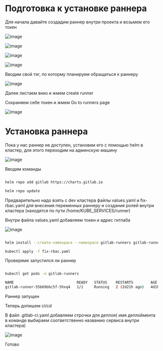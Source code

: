 # Подготовка к установке раннера

Для начала давайте создадим раннер внутри проекта и возьмем его токен


![image](https://github.com/KirillNichiporov/dev-cluster-leto-install/assets/110092772/8d14421b-b90d-4edd-8143-94d107ab4cdf)

![image](https://github.com/KirillNichiporov/dev-cluster-leto-install/assets/110092772/432c879c-97be-4dc2-baaa-976456fa0057)

![image](https://github.com/KirillNichiporov/dev-cluster-leto-install/assets/110092772/5b8c15ab-963b-4768-8d5a-652d3e54f96c)

![image](https://github.com/KirillNichiporov/dev-cluster-leto-install/assets/110092772/ac03be6f-5a0e-4e90-a09a-7e033c7bbd0f)

Вводим свой тэг, по которму планируем обращаться к раннеру

![image](https://github.com/KirillNichiporov/dev-cluster-leto-install/assets/110092772/61b6d242-0845-49ba-b70f-7e3415b9452f)

Далее листаем вниз и жмем create runner

Сохраняем себе токен и жмем Go to runners page

![image](https://github.com/KirillNichiporov/dev-cluster-leto-install/assets/110092772/9fd999e9-244d-4d16-815d-a4ec27ab7a88)

# Установка раннера

Пока у нас раннер не доступен, установим его с помощью helm  в кластер, для этого переходим на админскую машину

![image](https://github.com/KirillNichiporov/dev-cluster-leto-install/assets/110092772/9a959a0d-ff6f-41cc-af83-268485a2b07b)

Вводим команды

```bash

helm repo add gitlab https://charts.gitlab.io

helm repo update

```

Предварительно надо взять с dev кластера файлы values.yaml и fix-rbac.yaml для внесения переменных раннеру и создания ролей внутри кластера (находятся по пути /home/KUBE_SERVICES/runner)

Внутри файла values.yaml добавляем токен и адрес гитлаба


![image](https://github.com/KirillNichiporov/dev-cluster-leto-install/assets/110092772/d7b066e2-c525-4054-8e37-9aa59fbc1f93)



```bash

helm install --create-namespace --namespace gitlab-runners gitlab-runner -f values.yaml gitlab/gitlab-runner

kubectl apply -f fix-rbac.yaml

```

Проверяме запустился ли раннер


```bash

kubectl get pods -n gitlab-runners

NAME                             READY   STATUS    RESTARTS        AGE
gitlab-runner-55b69bbc5f-5hxq4   1/1     Running   2 (2d21h ago)   4d1h

```

Раннер запущен


Теперь допишем ci/cd

В файл .gitlab-ci.yaml добавляем строчки для деплоя( имя  деплоймента в команде выбираем соответственно названию сервиса внутри кластера)


![image](https://github.com/KirillNichiporov/dev-cluster-leto-install/assets/110092772/43be264a-6adf-443d-a405-69db4e8753e9)

Готово
























